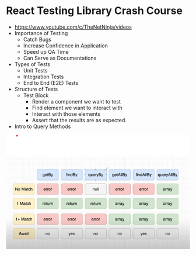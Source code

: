 # React Testing Library Crash Course

* <https://www.youtube.com/c/TheNetNinja/videos>
* Importance of Testing
  * Catch Bugs
  * Increase Confidence in Application
  * Speed up QA Time
  * Can Serve as Documentations
* Types of Tests
  * Unit Tests
  * Integration Tests
  * End to End (E2E) Tests
* Structure of Tests
  * Test Block
    * Render a component we want to test
    * Find element we want to interact with
    * Interact with those elements
    * Assert that the results are as expected.
* Intro to Query Methods

![query methods](./query_methods.png)
  